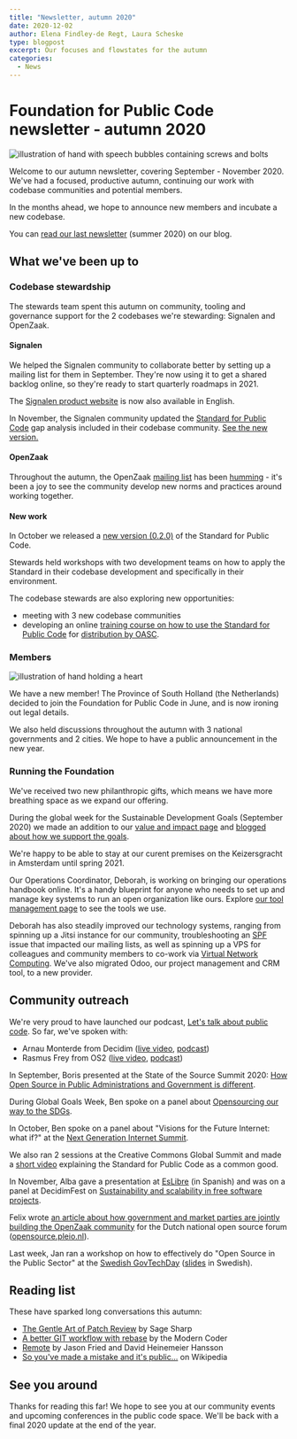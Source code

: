 ```yaml
---
title: "Newsletter, autumn 2020"
date: 2020-12-02
author: Elena Findley-de Regt, Laura Scheske
type: blogpost
excerpt: Our focuses and flowstates for the autumn
categories:
  - News
---
```



# Foundation for Public Code newsletter - autumn 2020

![illustration of hand with speech bubbles containing screws and bolts]({{site.url}}/assets/service-3.png)

Welcome to our autumn newsletter, covering September - November 2020. We've had a focused, productive autumn, continuing our work with codebase communities and potential members.

In the months ahead, we hope to announce new members and incubate a new codebase.

You can [read our last newsletter](2020-12-02-summer-2020-newsletter.md) (summer 2020) on our blog.

## What we've been up to

### Codebase stewardship

The stewards team spent this autumn on community, tooling and governance support for the 2 codebases we're stewarding: Signalen and OpenZaak.

#### Signalen

We helped the Signalen community to collaborate better by setting up a mailing list for them in September. They're now using it to get a shared backlog online, so they're ready to start quarterly roadmaps in 2021.

The [Signalen product website](https://signalen.org/en/) is now also available in English.

In November, the Signalen community updated the [Standard for Public Code](https://standard.publiccode.net/) gap analysis included in their codebase community. [See the new version.](https://github.com/Amsterdam/signals/blob/master/docs/topics/signalen-and-standard-for-public-code.md)

#### OpenZaak

Throughout the autumn, the OpenZaak [mailing list](https://lists.publiccode.net/mailman/postorius/lists/openzaak-discuss.lists.publiccode.net/) has been [humming](https://lists.publiccode.net/hyperkitty/hyperkitty/list/openzaak-discuss@lists.publiccode.net/) - it's been a joy to see the community develop new norms and practices around working together.

#### New work

In October we released a [new version (0.2.0)](https://github.com/publiccodenet/standard/releases/tag/0.2.0) of the Standard for Public Code.

Stewards held workshops with two development teams on how to apply the Standard in their codebase development and specifically in their environment.

The codebase stewards are also exploring new opportunities:

- meeting with 3 new codebase communities
- developing an online [training course on how to use the Standard for Public Code](https://github.com/publiccodenet/about/issues/792) for [distribution by OASC](https://oasc.learnworlds.com/).

### Members

![illustration of hand holding a heart]({{site.url}}/assets/trustworthy.png)

We have a new member! The Province of South Holland (the Netherlands) decided to join the Foundation for Public Code in June, and is now ironing out legal details.

We also held discussions throughout the autumn with 3 national governments and 2 cities. We hope to have a public announcement in the new year.

### Running the Foundation

We've received two new philanthropic gifts, which means we have more breathing space as we expand our offering.

During the global week for the Sustainable Development Goals (September 2020) we made an addition to our [value and impact page](https://about.publiccode.net/activities/value-and-impact/sustainable-development-goals.html) and [blogged about how we support the goals](https://blog.publiccode.net/policy/2020/10/02/we-support-the-sustainable-development-goals.html).

We're happy to be able to stay at our curent premises on the Keizersgracht in Amsterdam until spring 2021.

Our Operations Coordinator, Deborah, is working on bringing our operations handbook online. It's a handy blueprint for anyone who needs to set up and manage key systems to run an open organization like ours. Explore  [our tool management page](https://about.publiccode.net/activities/tool-management/) to see the tools we use.

Deborah has also steadily improved our technology systems, ranging from spinning up a Jitsi instance for our community, troubleshooting an [SPF](https://en.wikipedia.org/wiki/Sender_Policy_Framework) issue that impacted our mailing lists, as well as spinning up a VPS for colleagues and community members to co-work via [Virtual Network Computing](https://en.wikipedia.org/wiki/Virtual_Network_Computing). We've also migrated Odoo, our project management and CRM tool, to a new provider.

## Community outreach

We're very proud to have launched our podcast, [Let's talk about public code](https://podcast.publiccode.net/). So far, we've spoken with:

- Arnau Monterde from Decidim ([live video](https://www.youtube.com/watch?v=MFAb8QaDXFY), [podcast](https://podcast.publiccode.net/e/lets-talk-about-public-code-1-arnau-monterde-decidim/))
- Rasmus Frey from OS2 ([live video](https://www.youtube.com/watch?v=fAkT9h4owhs), [podcast](https://podcast.publiccode.net/e/lets-talk-about-public-code-2-rasmus-frey-os2/))

In September, Boris presented at the State of the Source Summit 2020: [How Open Source in Public Administrations and Government is different](https://www.youtube.com/watch?v=R7B2809l6EU).

During Global Goals Week, Ben spoke on a panel about [Opensourcing our way to the SDGs](https://www.youtube.com/watch?v=FkeQzL5q5t4&list=PL_5ziu2gADmDcp_ER8x2rcT1HOBaIe5cl&index=4).

In October, Ben spoke on a panel about "Visions for the Future Internet: what if?" at the [Next Generation Internet Summit](https://www.youtube.com/watch?v=f0avTD7WR1U).

We also ran 2 sessions at the Creative Commons Global Summit and made a [short video](https://www.youtube.com/watch?v=QWt6vB-cipE) explaining the Standard for Public Code as a common good.

In November, Alba gave a presentation at [EsLibre](https://www.youtube.com/watch?v=iBi551I2E2c) (in Spanish) and was on a panel at DecidimFest on [Sustainability and scalability in free software projects](https://www.youtube.com/watch?v=v4rXEjJlm8Q&feature=youtu.be).

Felix wrote [an article about how government and market parties are jointly building the OpenZaak community](https://opensource.pleio.nl/groups/view/57979222/open-source/blog/view/57979368/gemeenten-en-de-markt-bouwen-samen-de-openzaak-community) for the Dutch national open source forum ([opensource.pleio.nl](https://opensource.pleio.nl/)).

Last week, Jan ran a workshop on how to effectively do "Open Source in the Public Sector" at the [Swedish GovTechDay](https://www.govtechday.se/program-2020#block-yui_3_17_2_1_1603099025104_121820) ([slides](https://hackmd.io/@Ainali/H1EQUI99D#/) in Swedish).

## Reading list

These have sparked long conversations this autumn:

- [The Gentle Art of Patch Review](https://sage.thesharps.us/2014/09/01/the-gentle-art-of-patch-review/) by Sage Sharp
- [A better GIT workflow with rebase](https://www.themoderncoder.com/a-better-git-workflow-with-rebase/) by the Modern Coder
- [Remote](https://basecamp.com/books/remote) by Jason Fried and David Heinemeier Hansson
- [So you've made a mistake and it's public...](https://meta.wikimedia.org/wiki/Special:MyLanguage/So_you%27ve_made_a_mistake_and_it%27s_public...) on Wikipedia

## See you around

Thanks for reading this far! We hope to see you at our community events and upcoming conferences in the public code space. We'll be back with a final 2020 update at the end of the year.
